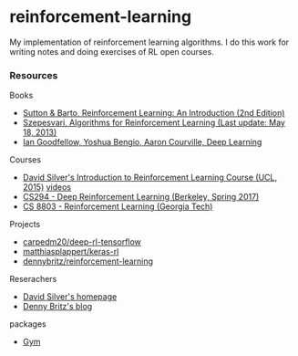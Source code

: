 # reinforcement-learning
My implementation of reinforcement learning algorithms. I do this work for writing notes and doing exercises of RL open courses.

### Resources
Books

- [Sutton & Barto, Reinforcement Learning: An Introduction (2nd Edition)](https://webdocs.cs.ualberta.ca/~sutton/book/bookdraft2016sep.pdf)
- [Szepesvari, Algorithms for Reinforcement Learning (Last update: May 18, 2013)](https://sites.ualberta.ca/~szepesva/papers/RLAlgsInMDPs.pdf)
- [Ian Goodfellow, Yoshua Bengio, Aaron Courville, Deep Learning](http://www.deeplearningbook.org/)

Courses

- [David Silver's Introduction to Reinforcement Learning Course (UCL, 2015)](http://www0.cs.ucl.ac.uk/staff/d.silver/web/Teaching.html) [videos](https://www.youtube.com/watch?v=2pWv7GOvuf0&t=2992s)
- [CS294 - Deep Reinforcement Learning (Berkeley, Spring 2017)](http://rll.berkeley.edu/deeprlcourse/)
- [CS 8803 - Reinforcement Learning (Georgia Tech)](https://www.udacity.com/course/reinforcement-learning--ud600)

Projects

- [carpedm20/deep-rl-tensorflow](https://github.com/carpedm20/deep-rl-tensorflow)
- [matthiasplappert/keras-rl](https://github.com/matthiasplappert/keras-rl)
- [dennybritz/reinforcement-learning](https://github.com/dennybritz/reinforcement-learning)

Reserachers

- [David Silver's homepage](http://www0.cs.ucl.ac.uk/staff/d.silver/web/Home.html)
- [Denny Britz's blog](http://www.wildml.com/2016/10/learning-reinforcement-learning/)

packages

- [Gym](https://gym.openai.com/docs)

